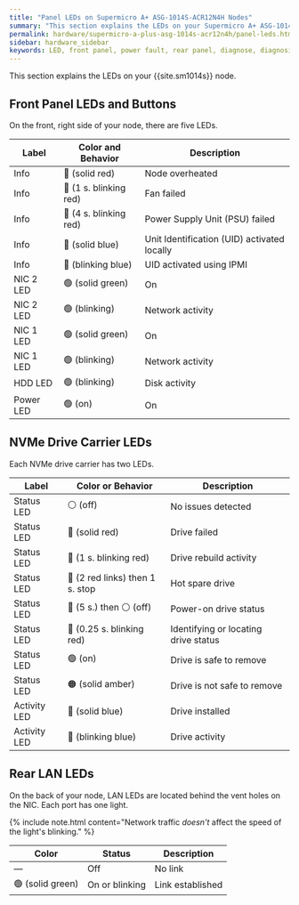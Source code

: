 ```yaml
---
title: "Panel LEDs on Supermicro A+ ASG-1014S-ACR12N4H Nodes"
summary: "This section explains the LEDs on your Supermicro A+ ASG-1014S-ACR12N4H node."
permalink: hardware/supermicro-a-plus-asg-1014s-acr12n4h/panel-leds.html
sidebar: hardware_sidebar
keywords: LED, front panel, power fault, rear panel, diagnose, diagnosis, hardware health, Supermicro 1014S, ACR12N4H
---
```


This section explains the LEDs on your {{site.sm1014s}} node.

## Front Panel LEDs and Buttons

On the front, right side of your node, there are five LEDs.

| Label                  | Color and Behavior     | Description                                 |
| ---------------------- | ---------------------- | ------------------------------------------- |
| Info                   | 🔴 (solid red)         | Node overheated                             |          
| Info                   | 🔴 (1 s. blinking red) | Fan failed                                  |
| Info                   | 🔴 (4 s. blinking red) | Power Supply Unit (PSU) failed              |
| Info                   | 🔵 (solid blue)        | Unit Identification (UID) activated locally |
| Info                   | 🔵 (blinking blue)     | UID activated using IPMI                    |
| NIC 2 LED              | 🟢 (solid green)       | On                                          |
| NIC 2 LED              | 🟢 (blinking)          | Network activity                            |
| NIC 1 LED              | 🟢 (solid green)       | On                                          |
| NIC 1 LED              | 🟢 (blinking)          | Network activity                            |
| HDD LED                | 🟢 (blinking)          | Disk activity                               |
| Power LED              | 🟢 (on)                | On                                          |


## NVMe Drive Carrier LEDs

Each NVMe drive carrier has two LEDs.

| Label                  | Color or Behavior               | Description                          |
| ---------------------- | ------------------------------- | -----------------------------------  |
| Status LED             | ⚪ (off)                        | No issues detected                   |
| Status LED             | 🔴 (solid red)                  | Drive failed                         |
| Status LED             | 🔴 (1 s. blinking red)          | Drive rebuild activity               |
| Status LED             | 🔴 (2 red links) then 1 s. stop | Hot spare drive                      |
| Status LED             | 🔴 (5 s.) then ⚪ (off)         | Power-on drive status                |
| Status LED             | 🔴 (0.25 s. blinking red)       | Identifying or locating drive status |
| Status LED             | 🟢 (on)                         | Drive is safe to remove              |
| Status LED             | 🟠 (solid amber)                | Drive is not safe to remove          |
| Activity LED           | 🔵 (solid blue)                 | Drive installed                      |
| Activity LED           | 🔵 (blinking blue)              | Drive activity                       |


## Rear LAN LEDs

On the back of your node, LAN LEDs are located behind the vent holes on the NIC. Each port has one light.

{% include note.html content="Network traffic *doesn't* affect the speed of the light's blinking." %}

| Color            | Status             | Description      |
| ---------------- | ------------------ | ---------------- |
| &#8212;          | Off                | No link          |
| 🟢 (solid green) | On or blinking     | Link established |
